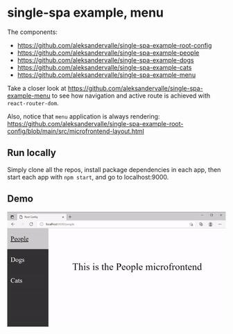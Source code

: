 # single-spa example, menu

The components:

- https://github.com/aleksandervalle/single-spa-example-root-config
- https://github.com/aleksandervalle/single-spa-example-people
- https://github.com/aleksandervalle/single-spa-example-dogs
- https://github.com/aleksandervalle/single-spa-example-cats
- https://github.com/aleksandervalle/single-spa-example-menu

Take a closer look at https://github.com/aleksandervalle/single-spa-example-menu to see how navigation and active route is achieved with `react-router-dom`.

Also, notice that `menu` application is always rendering:  
https://github.com/aleksandervalle/single-spa-example-root-config/blob/main/src/microfrontend-layout.html

## Run locally

Simply clone all the repos, install package dependencies in each app, then start each app with `npm start`, and go to localhost:9000.

## Demo

![Working menu with active route](https://github.com/aleksandervalle/single-spa-example-root-config/raw/main/demo.gif "Working menu with active route")

